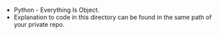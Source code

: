+ Python - Everything Is Object.
+ Explanation to code in this directory can be found in the same path of your private repo.
